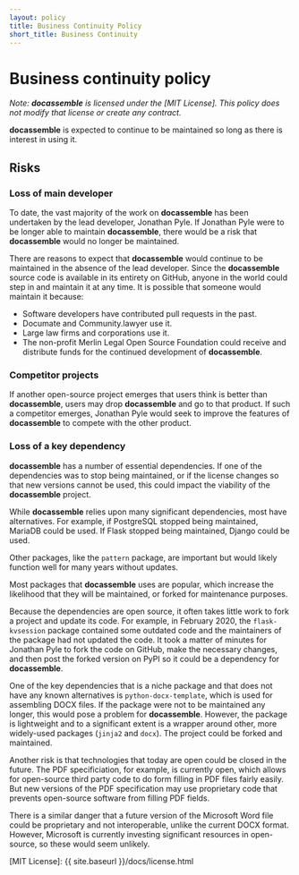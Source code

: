 ```yaml
---
layout: policy
title: Business Continuity Policy
short_title: Business Continuity
---
```


# Business continuity policy

*Note: **docassemble** is licensed under the [MIT License].  This
policy does not modify that license or create any contract.*

**docassemble** is expected to continue to be maintained so long as
there is interest in using it.

## Risks

### Loss of main developer

To date, the vast majority of the work on **docassemble** has been
undertaken by the lead developer, Jonathan Pyle.  If Jonathan Pyle
were to be longer able to maintain **docassemble**, there would be a
risk that **docassemble** would no longer be maintained.

There are reasons to expect that **docassemble** would continue to be
maintained in the absence of the lead developer.  Since the
**docassemble** source code is available in its entirety on GitHub,
anyone in the world could step in and maintain it at any time.  It is
possible that someone would maintain it because:

* Software developers have contributed pull requests in the past.
* Documate and Community.lawyer use it.
* Large law firms and corporations use it.
* The non-profit Merlin Legal Open Source Foundation could receive and
  distribute funds for the continued development of **docassemble**.

### Competitor projects

If another open-source project emerges that users think is better than
**docassemble**, users may drop **docassemble** and go to that
product.  If such a competitor emerges, Jonathan Pyle would seek to
improve the features of **docassemble** to compete with the other
product.

### Loss of a key dependency

**docassemble** has a number of essential dependencies.  If one of the
dependencies was to stop being maintained, or if the license changes
so that new versions cannot be used, this could impact the viability
of the **docassemble** project.

While **docassemble** relies upon many significant dependencies, most
have alternatives.  For example, if PostgreSQL stopped being
maintained, MariaDB could be used.  If Flask stopped being maintained,
Django could be used.

Other packages, like the `pattern` package, are important but would
likely function well for many years without updates.

Most packages that **docassemble** uses are popular, which increase
the likelihood that they will be maintained, or forked for maintenance
purposes.

Because the dependencies are open source, it often takes little work
to fork a project and update its code.  For example, in February 2020,
the `flask-kvsession` package contained some outdated code and the
maintainers of the package had not updated the code.  It took a matter
of minutes for Jonathan Pyle to fork the code on GitHub, make the
necessary changes, and then post the forked version on PyPI so it
could be a dependency for **docassemble**.

One of the key dependencies that is a niche package and that does not
have any known alternatives is `python-docx-template`, which is used
for assembling DOCX files.  If the package were not to be maintained
any longer, this would pose a problem for **docassemble**.  However,
the package is lightweight and to a significant extent is a wrapper
around other, more widely-used packages (`jinja2` and `docx`).  The
project could be forked and maintained.

Another risk is that technologies that today are open could be closed
in the future.  The PDF specificiation, for example, is currently
open, which allows for open-source third party code to do form filling
in PDF files fairly easily.  But new versions of the PDF specification
may use proprietary code that prevents open-source software from
filling PDF fields.

There is a similar danger that a future version of the Microsoft Word
file could be proprietary and not interoperable, unlike the current
DOCX format.  However, Microsoft is currently investing significant
resources in open-source, so these would seem unlikely.

[MIT License]: {{ site.baseurl }}/docs/license.html
